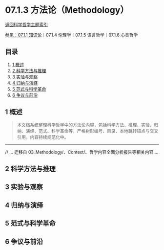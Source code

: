 # 07.1.3 方法论（Methodology）

[返回科学哲学主题索引](./README.md)

[参见：07.1.1 知识论](./07.1.1_Epistemology.md)｜07.1.4 伦理学｜07.1.5 语言哲学｜07.1.6 心灵哲学

## 目录

1. [1 概述](#1-概述)
2. [2 科学方法与推理](#2-科学方法与推理)
3. [3 实验与观察](#3-实验与观察)
4. [4 归纳与演绎](#4-归纳与演绎)
5. [5 范式与科学革命](#5-范式与科学革命)
6. [6 争议与前沿](#6-争议与前沿)

## 1 概述

> 本文档系统整理科学哲学中的方法论内容，包括科学方法、推理、实验、归纳、演绎、范式、科学革命等，严格树形编号、目录、本地跳转锚点与交叉引用，内容持续规范化中。

---

// ... 迁移自 03_Methodology/、Context/、哲学内容全面分析报告等相关内容 ...

## 2 科学方法与推理

## 3 实验与观察

## 4 归纳与演绎

## 5 范式与科学革命

## 6 争议与前沿
